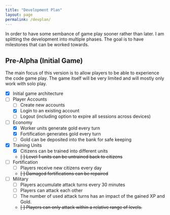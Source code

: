 ```yaml
---
title: "Development Plan"
layout: page
permalink: /devplan/
---
```

In order to have some sembance of game play sooner rather than later. I am
splitting the development into multiple phases. The goal is to have milestones
that can be worked towards.

## Pre-Alpha (Initial Game)

The main focus of this version is to allow players to be able to experience the
code game play. The game itself will be very limited and will mostly only work
with solo play.

- [X] Initial game architecture
- [ ] Player Accounts
  - [ ] Create new accounts
  - [X] Login to an existing account
  - [ ] Logout (including option to expire all sessions across devices)
- [ ] Economy
  - [X] Worker units generate gold every turn
  - [X] Fortification generates gold every turn
  - [ ] Gold can be deposited into the bank for safe keeping
- [X] Training Units
  - [X] Citizens can be trained into different units
  - ~~[ ] Level 1 units can be untrained back to citizens~~
- [ ] Fortification
  - [ ] Players receive new citizens every day
  - ~~[ ] Damaged fortifications can be repaired~~
- [ ] Military
  - [ ] Players accumulate attack turns every 30 minutes
  - [ ] Players can attack each other
  - [ ] The number of used attack turns has an impact of the gained XP and Gold.
  - ~~[ ] Players can only attack within a relative range of levels.~~
